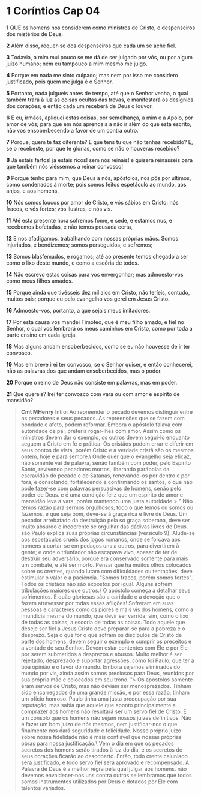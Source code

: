 # 1 Coríntios Cap 04

**1** 	QUE os homens nos considerem como ministros de Cristo, e despenseiros dos mistérios de Deus.

**2** 	Além disso, requer-se dos despenseiros que cada um se ache fiel.

**3** 	Todavia, a mim mui pouco se me dá de ser julgado por vós, ou por algum juízo humano; nem eu tampouco a mim mesmo me julgo.

**4** 	Porque em nada me sinto culpado; mas nem por isso me considero justificado, pois quem me julga é o Senhor.

**5** 	Portanto, nada julgueis antes de tempo, até que o Senhor venha, o qual também trará à luz as coisas ocultas das trevas, e manifestará os desígnios dos corações; e então cada um receberá de Deus o louvor.

**6** 	E eu, irmãos, apliquei estas coisas, por semelhança, a mim e a Apolo, por amor de vós; para que em nós aprendais a não ir além do que está escrito, não vos ensoberbecendo a favor de um contra outro.

**7** 	Porque, quem te faz diferente? E que tens tu que não tenhas recebido? E, se o recebeste, por que te glorias, como se não o houveras recebido?

**8** 	Já estais fartos! já estais ricos! sem nós reinais! e quisera reinásseis para que também nós viéssemos a reinar convosco!

**9** 	Porque tenho para mim, que Deus a nós, apóstolos, nos pôs por últimos, como condenados à morte; pois somos feitos espetáculo ao mundo, aos anjos, e aos homens.

**10** 	Nós somos loucos por amor de Cristo, e vós sábios em Cristo; nós fracos, e vós fortes; vós ilustres, e nós vis.

**11** 	Até esta presente hora sofremos fome, e sede, e estamos nus, e recebemos bofetadas, e não temos pousada certa,

**12** 	E nos afadigamos, trabalhando com nossas próprias mãos. Somos injuriados, e bendizemos; somos perseguidos, e sofremos;

**13** 	Somos blasfemados, e rogamos; até ao presente temos chegado a ser como o lixo deste mundo, e como a escória de todos.

**14** 	Não escrevo estas coisas para vos envergonhar; mas admoesto-vos como meus filhos amados.

**15** 	Porque ainda que tivésseis dez mil aios em Cristo, não teríeis, contudo, muitos pais; porque eu pelo evangelho vos gerei em Jesus Cristo.

**16** 	Admoesto-vos, portanto, a que sejais meus imitadores.

**17** 	Por esta causa vos mandei Timóteo, que é meu filho amado, e fiel no Senhor, o qual vos lembrará os meus caminhos em Cristo, como por toda a parte ensino em cada igreja.

**18** 	Mas alguns andam ensoberbecidos, como se eu não houvesse de ir ter convosco.

**19** 	Mas em breve irei ter convosco, se o Senhor quiser, e então conhecerei, não as palavras dos que andam ensoberbecidos, mas o poder.

**20** 	Porque o reino de Deus não consiste em palavras, mas em poder.

**21** 	Que quereis? Irei ter convosco com vara ou com amor e espírito de mansidão?


> **Cmt MHenry** Intro: Ao repreender o pecado devemos distinguir entre os pecadores e seus pecados. As repreensões que se fazem com bondade e afeto, podem reformar. Embora o apóstolo falava com autoridade de pai, preferia rogar-lhes com amor. Assim como os ministros devem dar o exemplo, os outros devem segui-lo enquanto seguem a Cristo em fé e prática. Os cristãos podem errar e diferir em seus pontos de vista, porém Cristo e a verdade cristã são os mesmos ontem, hoje e para sempre.\ Onde quer que o evangelho seja eficaz, não somente vai de palavra, senão também com poder, pelo Espírito Santo, revivendo pecadores mortos, liberando parábolas da escravidão do pecado e de Satanás, renovando-os por dentro e por fora, e consolando, fortalecendo e confirmando os santos, o que não pode fazer-se com palavras persuasivas de homens, senão pelo poder de Deus. e é uma condição feliz que um espírito de amor e mansidão leva a vara, porém mantendo uma justa autoridade.> " Não temos razão para sermos orgulhosos; todo o que temos ou somos ou fazemos, e que seja bom, deve-se à graça rica e livre de Deus. Um pecador arrebatado da destruição pela só graça soberana, deve ser muito absurdo e incoerente se orgulhar das dádivas livres de Deus. são Paulo explica suas próprias circunstâncias (versículo 9). Alude-se aos espetáculos cruéis dos jogos romanos, onde se forçava aos homens a cortar-se em pedaços uns a outros, para divertirem à gente; e onde o triunfador não escapava vivo, apesar de ter de destruir seu adversário, porque era conservado somente para mais um combate, e até ser morto. Pensar que há muitos olhos colocados sobre os crentes, quando lutam com dificuldades ou tentações, deve estimular o valor e a paciência. "Somos fracos, porém somos fortes". Todos os cristãos não são expostos por igual. Alguns sofrem tribulações maiores que outros.\ O apóstolo começa a detalhar seus sofrimentos. E quão gloriosas são a caridade e a devoção que o fazem atravessar por todas essas aflições! Sofreram em suas pessoas e caracteres como os piores e mais vis dos homens, como a imundícia mesma do mundo, que devir ser varrida; sim, como o lixo de todas as coisas, a escoria de todas as coisas. Todo aquele que deseje ser fiel a Jesus Cristo deve preparar-se para a pobreza e o desprezo. Seja o que for o que sofram os discípulos de Cristo de parte dos homens, devem seguir o exemplo e cumprir os preceitos e a vontade de seu Senhor. Devem estar contentes com Ele e por Ele, por serem submetidos a desprezos e abusos. Muito melhor é ser rejeitado, desprezado e suportar agressões, como foi Paulo, que ter a boa opinião e o favor do mundo. Embora sejamos eliminados do mundo por vis, ainda assim somos preciosos para Deus, reunidos por sua própria mão e colocados em seu trono. "> Os apóstolos somente eram servos de Cristo, mas não deviam ser menosprezados. Tinham sido encarregados de uma grande missão, e por essa razão, tinham um ofício honroso. Paulo tinha uma justa preocupação por sua reputação, mas sabia que aquele que aponto principalmente a comprazer aos homens não resultará ser um servo fiel de Cristo. É um consolo que os homens não sejam nossos juízes definitivos. Não é fazer um bom juízo de nós mesmos, nem justificar-nos o que finalmente nos dará seguridade e felicidade. Nosso próprio juízo sobre nossa fidelidade não é mais confiável que nossas próprias obras para nossa justificação.\ Vem o dia em que os pecados secretos dos homens serão tirados à luz do dia, e os secretos de seus corações ficarão ao descoberto. Então, todo crente caluniado será justificado, e todo servo fiel será aprovado e recompensado. A Palavra de Deus é a melhor regra pela qual julgar aos homens. não devemos envaidecer-nos uns contra outros se lembramos que todos somos instrumentos utilizados por Deus e dotados por Ele com talentos variados.